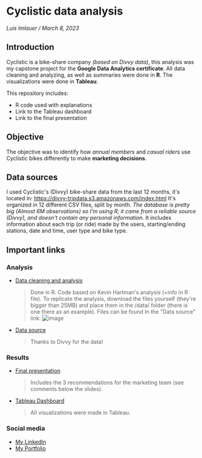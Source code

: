 # Cyclistic data analysis
_Luis Imlauer / March 8, 2023_

## Introduction
Cyclistic is a bike-share company _(based on Divvy data)_, this analysis was my capstone project for the __Google Data Analytics certificate__. All data cleaning and analyzing, as well as summaries were done in __R__. The visualizations were done in __Tableau__.

This repository includes:
* R code used with explanations
* Link to the Tableau dashboard
* Link to the final presentation

## Objective
The objective was to identify how _annual members_ and _casual riders_ use Cyclistic bikes differently to make __marketing decisions__.

## Data sources
I used Cyclistic's (Divvy) bike-share data from the last 12 months, it's located in: https://divvy-tripdata.s3.amazonaws.com/index.html
It's organized in 12 different CSV files, split by month.
_The database is pretty big (Almost 6M observations) so I'm using R; it came from a reliable source (Divvy), and doesn't contain any
personal information._
It includes information about each trip (or ride) made by the users, starting/ending stations, date and time, user type and bike type.

## Important links
### Analysis
* [Data cleaning and analysis](../master/cyclistic_analysis.R)
    > Done in R. Code based on Kevin Hartman's analysis (+info in R file). To replicate the analysis, download the files yourself (they're bigger than 25MB) and place them in the /data/ folder (there is one there as an example). Files can be found in the "Data source" link:
![image](https://user-images.githubusercontent.com/44590316/224054777-04905be0-a915-46e1-ace5-54c9d1761b67.png)
* [Data source](https://divvy-tripdata.s3.amazonaws.com/index.html "Divvy bike-share data")
    > Thanks to Divvy for the data!
    
### Results
* [Final presentation](https://docs.google.com/presentation/d/1L28duDbP0ayWr3j5Hs_M1Y43GHCfoFArxZKVhNR2zjE/edit?usp=sharing "Google spreadsheets presentation")
    > Includes the 3 recommendations for the marketing team (see comments below the slides).
* [Tableau Dashboard](https://public.tableau.com/app/profile/luis2877/viz/Cyclisticmembertypeanalysis/Cyclisticdashboard?publish=yes "Dashboard made from the bike-share data")
    > All visualizations were made in Tableau.
    
### Social media
* [My LinkedIn](https://www.linkedin.com/in/luis-imlauer/ "LinkedIn - Luis Imlauer")
* [My Portfolio](https://limlauer.github.io/ "Luis Imlauer portfolio")
